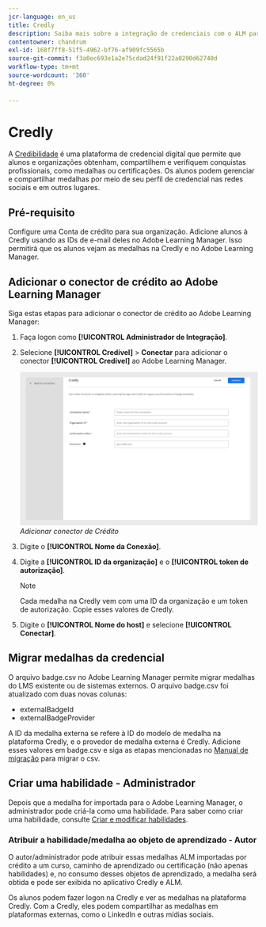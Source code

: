 ```yaml
---
jcr-language: en_us
title: Credly
description: Saiba mais sobre a integração de credenciais com o ALM para gerenciar e compartilhar medalhas externas da plataforma em vários canais de redes sociais
contentowner: chandrum
exl-id: 168f7ff8-51f5-4962-bf76-af909fc5565b
source-git-commit: f3a0ec693e1a2e75cdad24f91f22a0290d62740d
workflow-type: tm+mt
source-wordcount: '360'
ht-degree: 0%

---
```


# Credly

A [Credibilidade](https://info.credly.com/) é uma plataforma de credencial digital que permite que alunos e organizações obtenham, compartilhem e verifiquem conquistas profissionais, como medalhas ou certificações. Os alunos podem gerenciar e compartilhar medalhas por meio de seu perfil de credencial nas redes sociais e em outros lugares.

## Pré-requisito

Configure uma Conta de crédito para sua organização. Adicione alunos à Credly usando as IDs de e-mail deles no Adobe Learning Manager. Isso permitirá que os alunos vejam as medalhas na Credly e no Adobe Learning Manager.

## Adicionar o conector de crédito ao Adobe Learning Manager

Siga estas etapas para adicionar o conector de crédito ao Adobe Learning Manager:

1. Faça logon como **[!UICONTROL Administrador de Integração]**.
2. Selecione **[!UICONTROL Credível]** > **Conectar** para adicionar o conector **[!UICONTROL Credível]** ao Adobe Learning Manager.

   ![](assets/connector-credly.png)
   _Adicionar conector de Crédito_

3. Digite o **[!UICONTROL Nome da Conexão]**.
4. Digite a **[!UICONTROL ID da organização]** e o **[!UICONTROL token de autorização]**.

   >[!NOTE]
   >
   >Cada medalha na Credly vem com uma ID da organização e um token de autorização. Copie esses valores de Credly.

5. Digite o **[!UICONTROL Nome do host]** e selecione **[!UICONTROL Conectar]**.

## Migrar medalhas da credencial

O arquivo badge.csv no Adobe Learning Manager permite migrar medalhas do LMS existente ou de sistemas externos. O arquivo badge.csv foi atualizado com duas novas colunas:

* externalBadgeId
* externalBadgeProvider

A ID da medalha externa se refere à ID do modelo de medalha na plataforma Credly, e o provedor de medalha externa é Credly. Adicione esses valores em badge.csv e siga as etapas mencionadas no [Manual de migração](https://experienceleague.adobe.com/en/docs/learning-manager/using/integration/migration-manual#migrationprocedure) para migrar o csv.

## Criar uma habilidade - Administrador

Depois que a medalha for importada para o Adobe Learning Manager, o administrador pode criá-la como uma habilidade. Para saber como criar uma habilidade, consulte [Criar e modificar habilidades](https://experienceleague.adobe.com/en/docs/learning-manager/using/admin/skills-levels).

### Atribuir a habilidade/medalha ao objeto de aprendizado - Autor

O autor/administrador pode atribuir essas medalhas ALM importadas por crédito a um curso, caminho de aprendizado ou certificação (não apenas habilidades) e, no consumo desses objetos de aprendizado, a medalha será obtida e pode ser exibida no aplicativo Credly e ALM.

Os alunos podem fazer logon na Credly e ver as medalhas na plataforma Credly. Com a Credly, eles podem compartilhar as medalhas em plataformas externas, como o LinkedIn e outras mídias sociais.
